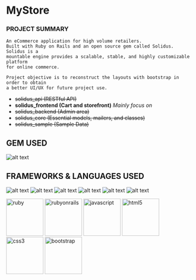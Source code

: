 # MyStore

### PROJECT SUMMARY

```
An eCommerce application for high volume retailers. 
Built with Ruby on Rails and an open source gem called Solidus. Solidus is a 
mountable engine provides a scalable, stable, and highly customizable platform
for online commerce.

Project objective is to reconstruct the layouts with bootstrap in order to obtain
a better UI/UX for future project use.
```

- ~~solidus_api (RESTful API)~~
- **solidus_frontend (Cart and storefront)** *Mainly focus on*
- ~~solidus_backend (Admin area)~~
- ~~solidus_core (Essential models, mailers, and classes)~~
- ~~solidus_sample (Sample Data)~~

## GEM USED

![alt text](http://baronkwan.github.io/assets/images/projects/logo-gem-solidus.png "gem-solidus")

## FRAMEWORKS & LANGUAGES USED

![alt text](http://baronkwan.github.io/assets/images/projects/logo-ruby.png "ruby")
![alt text](http://baronkwan.github.io/assets/images/projects/logo-rubyonrails.png "rubyonrails")
![alt text](http://baronkwan.github.io/assets/images/projects/logo-javascript.png "javascript")
![alt text](http://baronkwan.github.io/assets/images/projects/logo-html5.png "html5")
![alt text](http://baronkwan.github.io/assets/images/projects/logo-css3.png "css3")
![alt text](http://baronkwan.github.io/assets/images/projects/logo-bootstrap.png "bootstrap")

<img src="http://baronkwan.github.io/assets/images/projects/logo-ruby.png" alt="ruby" style="width: 100px;"/>
<img src="http://baronkwan.github.io/assets/images/projects/logo-rubyonrails.png" alt="rubyonrails" style="width: 100px;"/>
<img src="http://baronkwan.github.io/assets/images/projects/logo-javascript.png" alt="javascript" style="width: 100px;"/>
<img src="http://baronkwan.github.io/assets/images/projects/logo-html5.png" alt="html5" style="width: 100px;"/>
<img src="http://baronkwan.github.io/assets/images/projects/logo-css3.png" alt="css3" style="width: 100px;"/>
<img src="http://baronkwan.github.io/assets/images/projects/logo-bootstrap.png" alt="bootstrap" style="width: 100px;"/>


